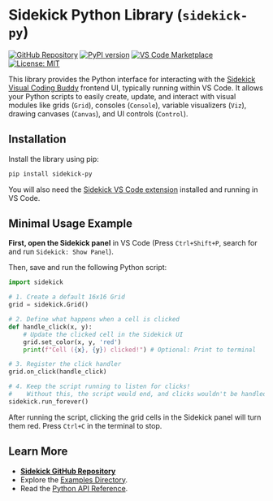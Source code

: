 # Sidekick Python Library (`sidekick-py`)

[![GitHub Repository](https://img.shields.io/badge/GitHub-Repository-blue.svg)](https://github.com/zhouer/Sidekick)
[![PyPI version](https://badge.fury.io/py/sidekick-py.svg)](https://badge.fury.io/py/sidekick-py)
[![VS Code Marketplace](https://img.shields.io/visual-studio-marketplace/v/sidekick-coding.sidekick-coding?label=VS%20Code%20Marketplace)](https://marketplace.visualstudio.com/items?itemName=sidekick-coding.sidekick-coding)
[![License: MIT](https://img.shields.io/badge/License-MIT-yellow.svg)](https://opensource.org/licenses/MIT)

This library provides the Python interface for interacting with the [Sidekick Visual Coding Buddy](https://github.com/zhouer/Sidekick) frontend UI, typically running within VS Code. It allows your Python scripts to easily create, update, and interact with visual modules like grids (`Grid`), consoles (`Console`), variable visualizers (`Viz`), drawing canvases (`Canvas`), and UI controls (`Control`).

## Installation

Install the library using pip:

```bash
pip install sidekick-py
```

You will also need the [Sidekick VS Code extension](https://marketplace.visualstudio.com/items?itemName=sidekick-coding.sidekick-coding) installed and running in VS Code.

## Minimal Usage Example

**First, open the Sidekick panel** in VS Code (Press `Ctrl+Shift+P`, search for and run `Sidekick: Show Panel`).

Then, save and run the following Python script:

```python
import sidekick

# 1. Create a default 16x16 Grid
grid = sidekick.Grid()

# 2. Define what happens when a cell is clicked
def handle_click(x, y):
    # Update the clicked cell in the Sidekick UI
    grid.set_color(x, y, 'red')
    print(f"Cell ({x}, {y}) clicked!") # Optional: Print to terminal

# 3. Register the click handler
grid.on_click(handle_click)

# 4. Keep the script running to listen for clicks!
#    Without this, the script would end, and clicks wouldn't be handled.
sidekick.run_forever()
```

After running the script, clicking the grid cells in the Sidekick panel will turn them red. Press `Ctrl+C` in the terminal to stop.

## Learn More

*   **[Sidekick GitHub Repository](https://github.com/zhouer/Sidekick)**
*   Explore the [Examples Directory](https://github.com/zhouer/Sidekick/tree/main/examples).
*   Read the [Python API Reference](https://zhouer.github.io/sidekick-py-docs/).